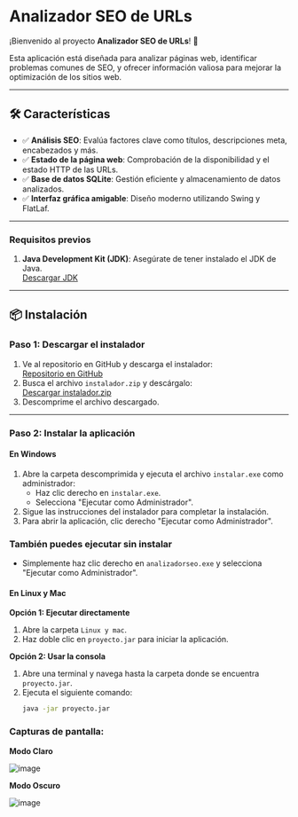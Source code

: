 # Analizador SEO de URLs

¡Bienvenido al proyecto **Analizador SEO de URLs**! 🚀

Esta aplicación está diseñada para analizar páginas web, identificar problemas comunes de SEO, y ofrecer información valiosa para mejorar la optimización de los sitios web.

---

## 🛠️ Características

- ✅ **Análisis SEO**: Evalúa factores clave como títulos, descripciones meta, encabezados y más.
- ✅ **Estado de la página web**: Comprobación de la disponibilidad y el estado HTTP de las URLs.
- ✅ **Base de datos SQLite**: Gestión eficiente y almacenamiento de datos analizados.
- ✅ **Interfaz gráfica amigable**: Diseño moderno utilizando Swing y FlatLaf.

---

### Requisitos previos

1. **Java Development Kit (JDK)**: Asegúrate de tener instalado el JDK de Java.  
   [Descargar JDK](https://www.oracle.com/java/technologies/javase-jdk11-downloads.html)  

---

## 📦 Instalación

### Paso 1: Descargar el instalador

1. Ve al repositorio en GitHub y descarga el instalador:  
   [Repositorio en GitHub](https://github.com/gonzaroman/proyecto/)  
2. Busca el archivo `instalador.zip` y descárgalo:  
   [Descargar instalador.zip](https://github.com/gonzaroman/proyecto/blob/main/proyectoGonzalo/Instalador.zip)  
3. Descomprime el archivo descargado.

---

### Paso 2: Instalar la aplicación

#### En Windows

1. Abre la carpeta descomprimida y ejecuta el archivo `instalar.exe` como administrador:  
   - Haz clic derecho en `instalar.exe`.  
   - Selecciona "Ejecutar como Administrador".  
2. Sigue las instrucciones del instalador para completar la instalación.
3. Para abrir la aplicación, clic derecho "Ejecutar como Administrador".
   
### También puedes ejecutar sin instalar
   - Simplemente haz clic derecho en `analizadorseo.exe` y selecciona "Ejecutar como Administrador".

#### En Linux y Mac

**Opción 1: Ejecutar directamente**  
1. Abre la carpeta `Linux y mac`.  
2. Haz doble clic en `proyecto.jar` para iniciar la aplicación.  

**Opción 2: Usar la consola**  
1. Abre una terminal y navega hasta la carpeta donde se encuentra `proyecto.jar`.  
2. Ejecuta el siguiente comando:  
   ```bash
   java -jar proyecto.jar
   
### Capturas de pantalla:

**Modo Claro**

![image](https://github.com/user-attachments/assets/05156666-4b4f-43cb-92dc-8063d441a009)

**Modo Oscuro**

![image](https://github.com/user-attachments/assets/bbd96a0c-d1e7-49d3-b94a-ba405bfc44bf)


